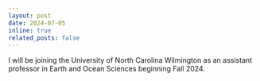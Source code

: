 ```yaml
---
layout: post
date: 2024-07-05
inline: true
related_posts: false
---
```


I will be joining the University of North Carolina Wilmington as an assistant professor in Earth and Ocean Sciences beginning Fall 2024.
